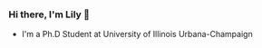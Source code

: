 ### Hi there, I'm Lily 👋 
- I'm a Ph.D Student at University of Illinois Urbana-Champaign
<!--
**PhooPyae/PhooPyae** is a ✨ _special_ ✨ repository because its `README.md` (this file) appears on your GitHub profile.

Here are some ideas to get you started:

- 🔭 I’m currently working as a Solution Architect but I'd love to be an AI Engineer
- 🌱 I’m currently learning Machine Learning, Data Scientist
- 👯 I’m looking to collaborate on ...
- 🤔 I’m looking for help with ...
- 💬 Ask me about ...
- 📫 How to reach me: ...
- 😄 Pronouns: ...
- ⚡ Fun fact: ...
-->
<!--
[![Lily's GitHub stats-Dark](https://git-stats-taupe.vercel.app/api?username=PhooPyae&show_icons=true&theme=dark#gh-dark-mode-only)](https://github.com/anuraghazra/github-readme-stats#gh-dark-mode-only)
[![Lily's GitHub stats-Light](https://git-stats-taupe.vercel.app/api?username=PhooPyae&show_icons=true&theme=default#gh-light-mode-only)](https://github.com/anuraghazra/github-readme-stats#gh-light-mode-only)

<!--![Top Langs](https://git-stats-taupe.vercel.app/api/top-langs/?username=PhooPyae&layout=compact)
